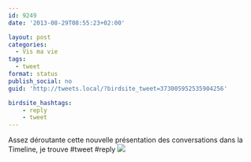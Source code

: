 ```yaml
---
id: 9249
date: '2013-08-29T08:55:23+02:00'

layout: post
categories:
  - Vis ma vie
tags:
  - tweet
format: status
publish_social: no
guid: 'http://tweets.local/?birdsite_tweet=373005952535904256'

birdsite_hashtags:
    - reply
    - tweet
---
```


Assez déroutante cette nouvelle présentation des conversations dans la Timeline, je trouve #tweet #reply ![](http://tweets.local/wp-content/uploads/twitter-archive/tweets_media/373005952535904256-BS0u8ARCQAAdE0q.png)